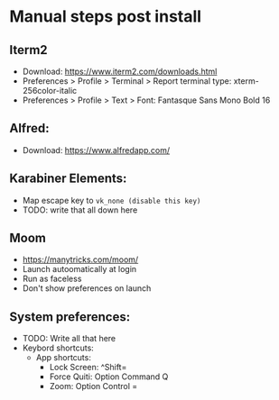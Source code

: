 # Manual steps post install

## Iterm2
  - Download: https://www.iterm2.com/downloads.html
  - Preferences > Profile > Terminal > Report terminal type: xterm-256color-italic
  - Preferences > Profile > Text > Font: Fantasque Sans Mono Bold 16

## Alfred:
  - Download: https://www.alfredapp.com/

## Karabiner Elements:
  - Map escape key to `vk_none (disable this key)`
  - TODO: write that all down here

## Moom
  - https://manytricks.com/moom/
  - Launch autoomatically at login
  - Run as faceless
  - Don't show preferences on launch

## System preferences:
  - TODO: Write all that here
  - Keybord shortcuts:
    - App shortcuts:
      - Lock Screen: ^Shift=
      - Force Quiti: Option Command Q
      - Zoom: Option Control =
